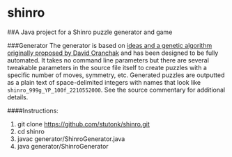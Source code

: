 shinro
======

##A Java project for a Shinro puzzle generator and game

###Generator
The generator is based on [ideas and a genetic algorithm originally proposed by David Oranchak](http://oranchak.com/evostar-paper.pdf) and has been designed to be fully automated. It takes no command line parameters but there are several tweakable parameters in the source file itself to create puzzles with a specific number of moves, symmetry, etc. Generated puzzles are outputted as a plain text of space-delimited integers with names that look like `shinro_999g_YP_100f_2210552000`. See the source commentary for additional details.

####Instructions:
1. git clone https://github.com/stutonk/shinro.git
2. cd shinro
3. javac generator/ShinroGenerator.java
4. java generator/ShinroGenerator
